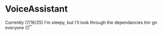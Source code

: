 # VoiceAssistant

Currently (7/16/25) I'm sleepy, but I'll look through the dependancies tmr gn everyone 😴
